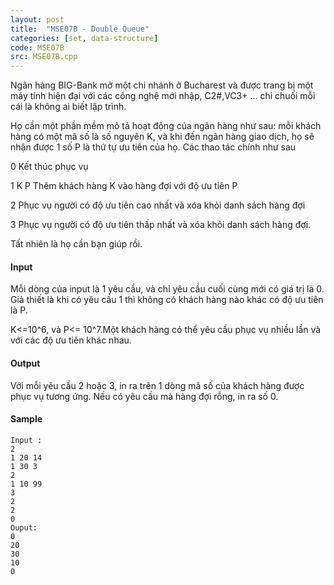 ```yaml
---
layout: post
title:  "MSE07B - Double Queue"
categories: [set, data-structure]
code: MSE07B
src: MSE07B.cpp
---
```




  







Ngân hàng BIG-Bank mở một chi nhánh ở Bucharest và được trang bị một máy tính hiện đại với các công nghệ mới nhập, C2#,VC3+ ... chỉ chuối mỗi cái là không ai biết lập trình.

Họ cần một phần mềm mô tả hoạt động của ngân hàng như sau: mỗi khách hàng có một mã số là số nguyên K, và khi đến ngân hàng giao dịch, họ sẽ nhận được 1 số P là thứ tự ưu tiên của họ. Các thao tác chính như sau

0 Kết thúc phục vụ

1 K P Thêm khách hàng K vào hàng đợi với độ ưu tiên P

2 Phục vụ người có độ ưu tiên cao nhất và xóa khỏi danh sách hàng đợi

3 Phục vụ người có độ ưu tiên thấp nhất và xóa khỏi danh sách hàng đợi.

Tất nhiên là họ cần bạn giúp rồi.

#### Input

Mỗi dòng của input là 1 yêu cầu, và chỉ yêu cầu cuối cùng mới có giá trị là 0. Giả thiết là khi có yêu cầu 1 thì không có khách hàng nào khác có độ ưu tiên là P.

K<=10^6, và P<= 10^7.Một khách hàng có thể yêu cầu phục vụ nhiều lần và với các độ ưu tiên khác nhau.

#### Output

Với mỗi yêu cầu 2 hoặc 3, in ra trên 1 dòng mã số của khách hàng được phục vụ tương ứng. Nếu có yêu cầu mà hàng đợi rỗng, in ra số 0.

#### Sample

```
Input :
2 
1 20 14 
1 30 3 
2 
1 10 99 
3 
2 
2 
0 
Ouput: 
0 
20 
30 
10 
0 

```

<!--more-->

